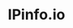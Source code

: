 ---
blog: https://blog.ipinfo.io/
facebook: https://facebook.com/ipinfoio
git: https://github.com/ipinfo
logohandle: ipinfoio
sort: ipinfo
title: IPinfo.io
twitter: https://x.com/ipinfoio
website: https://ipinfo.io/
---